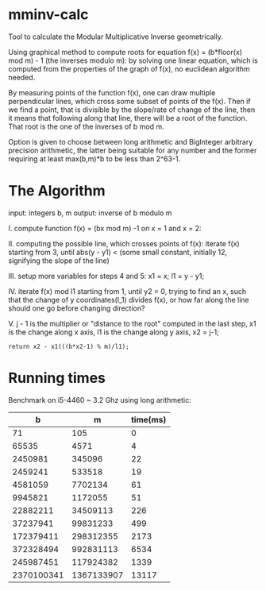 # mminv-calc
Tool to calculate the Modular Multiplicative Inverse geometrically.

Using graphical method to compute roots for equation f(x) = (b*floor(x) mod m) - 1 (the inverses modulo m): by solving one linear equation, which is computed from the properties of the graph of f(x), no euclidean algorithm needed.

By measuring points of the function f(x), one can draw multiple perpendicular lines, which cross some subset of points of the f(x). Then if we find a point, that 
is divisible by the slope/rate of change of the line, then it means that
following along that line, there will be a root of the function. That root is 
the one of the inverses of b mod m. 

Option is given to choose between long arithmetic and BigInteger arbitrary precision arithmetic, the latter being suitable for any number and the former requiring
at least max(b,m)*b to be less than 2^63-1.

# The Algorithm


input: integers b, m
output: inverse of b modulo m

I. 	compute function f(x) = (bx mod m) -1 on x = 1 and x = 2:

II. 	computing the possible line, which crosses points of f(x): 
	iterate f(x) starting from 3, until abs(y - y1) < (some small constant, 	initially 12, signifying the slope of the line)


III.  setup more variables for steps 4 and 5:
	x1 = x;
   	l1 = y - y1;
   
IV. 	iterate f(x) mod l1 starting from 1, until y2 = 0, trying to find
	an x, such that the change of y coordinates(l_1) divides f(x),
	or how far along the line should one go before changing direction?
	

V. 	j - 1 is the multiplier or "distance to the root" computed in the last step, 
	x1 is the change along x axis, 
	l1 is the change along y axis, 
	x2 = j-1;
	
  	return x2 - x1(((b*x2-1) % m)/l1);
   


		 
		


# Running times

Benchmark on i5-4460 ~ 3.2 Ghz using long arithmetic:

| b | m | time(ms)|
|----|----|-------------|
| 71 | 105 | 0 |
| 65535 | 4571 | 4 |
| 2450981 | 345096  | 22 |
| 2459241 | 533518  | 19 |
| 4581059 | 7702134 | 61 |
| 9945821 | 1172055 | 51 |
| 22882211 | 34509113 | 226 |
| 37237941 | 99831233 | 499 |
| 172379411 | 298312355 | 2173 |
| 372328494 | 992831113 | 6534 |
| 245987451 | 117924382 | 1339 |
| 2370100341 | 1367133907 | 13117 |


